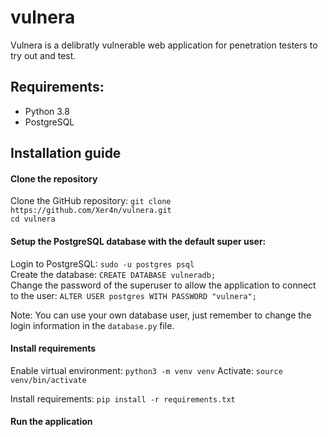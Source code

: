 # vulnera

Vulnera is  a delibratly vulnerable web application for penetration testers to try out and test.

## Requirements:

- Python 3.8
- PostgreSQL

## Installation guide

#### Clone the repository

Clone the GitHub repository: ``git clone https://github.com/Xer4n/vulnera.git``<br>
``cd vulnera``

#### Setup the PostgreSQL database with the default super user:

Login to PostgreSQL: ``sudo -u postgres psql``\
Create the database: ``CREATE DATABASE vulneradb;``\
Change the password of the superuser to allow the application to connect to the user: ``ALTER USER postgres WITH PASSWORD "vulnera";``

Note: You can use your own database user, just remember to change the login information in the ``database.py`` file.


#### Install requirements

Enable virtual environment: ``python3 -m venv venv``
Activate: ``source venv/bin/activate``

Install requirements: ``pip install -r requirements.txt``


#### Run the application


